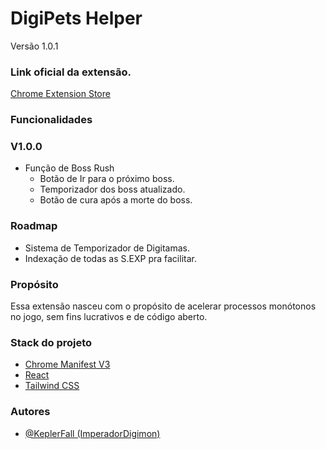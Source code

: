 # DigiPets Helper
Versão 1.0.1
### Link oficial da extensão.
[Chrome Extension Store](https://chromewebstore.google.com/detail/digipets-helper/fofabjnjiieenlcihcmlgpilcmidcnbp?authuser=0&hl=pt-BR)
### Funcionalidades

### V1.0.0

- Função de Boss Rush
    - Botão de Ir para o próximo boss.
    - Temporizador dos boss atualizado.
    - Botão de cura após a morte do boss.
### Roadmap
- Sistema de Temporizador de Digitamas.
- Indexação de todas as S.EXP pra facilitar.
### Propósito

Essa extensão nasceu com o propósito de acelerar processos monótonos no jogo, sem fins lucrativos e de código aberto.
### Stack do projeto

 - [Chrome Manifest V3](https://developer.chrome.com/docs/extensions/develop/migrate/what-is-mv3?hl=pt-br)
 - [React](https://react.dev/)
 - [Tailwind CSS](https://tailwindcss.com/)


### Autores

- [@KeplerFall (ImperadorDigimon)](https://www.linkedin.com/in/keplerpereira/)


